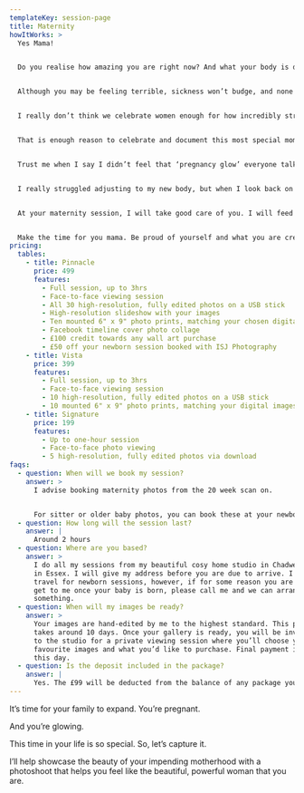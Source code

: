 ```yaml
---
templateKey: session-page
title: Maternity
howItWorks: >
  Yes Mama!


  Do you realise how amazing you are right now? And what your body is doing?!


  Although you may be feeling terrible, sickness won’t budge, and none of your clothes fit – you are still beautiful. 


  I really don’t think we celebrate women enough for how incredibly strong and amazing we are for growing an actual human – albeit a tiny one – but still an actual human, who will make their stamp on the world and your heart, is growing inside you! 


  That is enough reason to celebrate and document this most special moment happening in your life right now. 


  Trust me when I say I didn’t feel that ‘pregnancy glow’ everyone talks about. 


  I really struggled adjusting to my new body, but when I look back on my maternity gallery, I am so in awe and so proud that I took these photos. I am glad my dear friend, and fellow wonderful photographer, took them of me. They are now hanging pride of place in my bedroom. 


  At your maternity session, I will take good care of you. I will feed you snacks, have caffeine-free drinks on tap for you, do your makeup, and you also can choose if you’d like to book for your hair to be done too. 


  Make the time for you mama. Be proud of yourself and what you are creating, so in a few months or years’ time you will look back on this time in your life and say “Wow, yes I did that!” 
pricing:
  tables:
    - title: Pinnacle
      price: 499
      features:
        - Full session, up to 3hrs
        - Face-to-face viewing session
        - All 30 high-resolution, fully edited photos on a USB stick
        - High-resolution slideshow with your images
        - Ten mounted 6" x 9" photo prints, matching your chosen digital images
        - Facebook timeline cover photo collage
        - £100 credit towards any wall art purchase
        - £50 off your newborn session booked with ISJ Photography
    - title: Vista
      price: 399
      features:
        - Full session, up to 3hrs
        - Face-to-face viewing session
        - 10 high-resolution, fully edited photos on a USB stick
        - 10 mounted 6" x 9" photo prints, matching your digital images
    - title: Signature
      price: 199
      features:
        - Up to one-hour session
        - Face-to-face photo viewing
        - 5 high-resolution, fully edited photos via download
faqs:
  - question: When will we book my session?
    answer: >
      I advise booking maternity photos from the 20 week scan on.


      For sitter or older baby photos, you can book these at your newborn session or viewing or just contact me.
  - question: How long will the session last?
    answer: |
      Around 2 hours
  - question: Where are you based?
    answer: >
      I do all my sessions from my beautiful cosy home studio in Chadwell Heath
      in Essex. I will give my address before you are due to arrive. I don’t
      travel for newborn sessions, however, if for some reason you are unable to
      get to me once your baby is born, please call me and we can arrange
      something.
  - question: When will my images be ready?
    answer: >
      Your images are hand-edited by me to the highest standard. This process
      takes around 10 days. Once your gallery is ready, you will be invited back
      to the studio for a private viewing session where you’ll choose your
      favourite images and what you’d like to purchase. Final payment is made on
      this day. 
  - question: Is the deposit included in the package?
    answer: |
      Yes. The £99 will be deducted from the balance of any package you choose.
---
```

It’s time for your family to expand. You’re pregnant.

And you’re glowing.

This time in your life is so special. So, let’s capture it.

I’ll help showcase the beauty of your impending motherhood with a photoshoot that helps
you feel like the beautiful, powerful woman that you are.